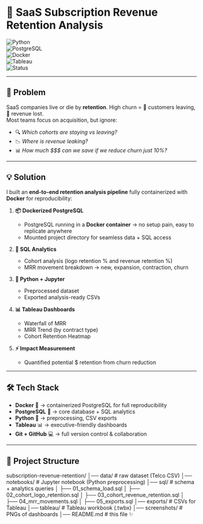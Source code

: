 # 🚀 SaaS Subscription Revenue Retention Analysis  

![Python](https://img.shields.io/badge/Python-3.9-blue?logo=python)  
![PostgreSQL](https://img.shields.io/badge/PostgreSQL-Dockerized-%23336791?logo=postgresql)  
![Docker](https://img.shields.io/badge/Docker-Enabled-2496ED?logo=docker)  
![Tableau](https://img.shields.io/badge/Tableau-Dashboards-orange?logo=tableau)  
![Status](https://img.shields.io/badge/Status-Completed-brightgreen)

---

## 🎯 Problem  

SaaS companies live or die by **retention**. High churn = 🚪 customers leaving, 💸 revenue lost.  
Most teams focus on acquisition, but ignore:  
- 🔍 *Which cohorts are staying vs leaving?*  
- 📉 *Where is revenue leaking?*  
- 📊 *How much $$$ can we save if we reduce churn just 10%?*

---

## 💡 Solution  

I built an **end-to-end retention analysis pipeline** fully containerized with **Docker** for reproducibility:  

1. **📦 Dockerized PostgreSQL**  
   - PostgreSQL running in a **Docker container** → no setup pain, easy to replicate anywhere  
   - Mounted project directory for seamless data + SQL access  

2. **🧮 SQL Analytics**  
   - Cohort analysis (logo retention % and revenue retention %)  
   - MRR movement breakdown → new, expansion, contraction, churn  

3. **🐍 Python + Jupyter**  
   - Preprocessed dataset  
   - Exported analysis-ready CSVs  

4. **📊 Tableau Dashboards**  
   - Waterfall of MRR  
   - MRR Trend (by contract type)  
   - Cohort Retention Heatmap  

5. **⚡ Impact Measurement**  
   - Quantified potential $ retention from churn reduction  

---

## 🛠️ Tech Stack  

- **Docker** 🐳 → containerized PostgreSQL for full reproducibility  
- **PostgreSQL** 🐘 → core database + SQL analytics  
- **Python** 🐍 → preprocessing, CSV exports  
- **Tableau** 📊 → executive-friendly dashboards  
- **Git + GitHub** 💻 → full version control & collaboration  

---

## 📂 Project Structure  

subscription-revenue-retention/
│── data/ # raw dataset (Telco CSV)
│── notebooks/ # Jupyter notebook (Python preprocessing)
│── sql/ # schema + analytics queries
│ ├── 01_schema_load.sql
│ ├── 02_cohort_logo_retention.sql
│ ├── 03_cohort_revenue_retention.sql
│ ├── 04_mrr_movements.sql
│ ├── 05_exports.sql
│── exports/ # CSVs for Tableau
│── tableau/ # Tableau workbook (.twbx) 
│── screenshots/ # PNGs of dashboards
│── README.md # this file ✨
